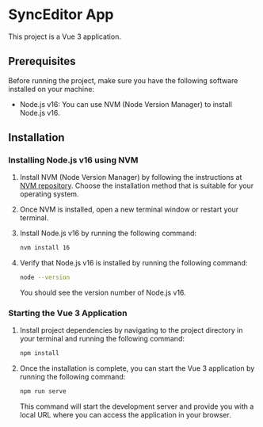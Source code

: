 # SyncEditor App

This project is a Vue 3 application.

## Prerequisites

Before running the project, make sure you have the following software installed on your machine:

- Node.js v16: You can use NVM (Node Version Manager) to install Node.js v16.

## Installation

### Installing Node.js v16 using NVM

1. Install NVM (Node Version Manager) by following the instructions at [NVM repository](https://github.com/nvm-sh/nvm#installation). Choose the installation method that is suitable for your operating system.

2. Once NVM is installed, open a new terminal window or restart your terminal.

3. Install Node.js v16 by running the following command:

   ```bash
   nvm install 16
   ```

4. Verify that Node.js v16 is installed by running the following command:

   ```bash
   node --version
   ```

   You should see the version number of Node.js v16.

### Starting the Vue 3 Application

1. Install project dependencies by navigating to the project directory in your terminal and running the following command:

   ```bash
   npm install
   ```

2. Once the installation is complete, you can start the Vue 3 application by running the following command:

   ```bash
   npm run serve
   ```

   This command will start the development server and provide you with a local URL where you can access the application in your browser.
